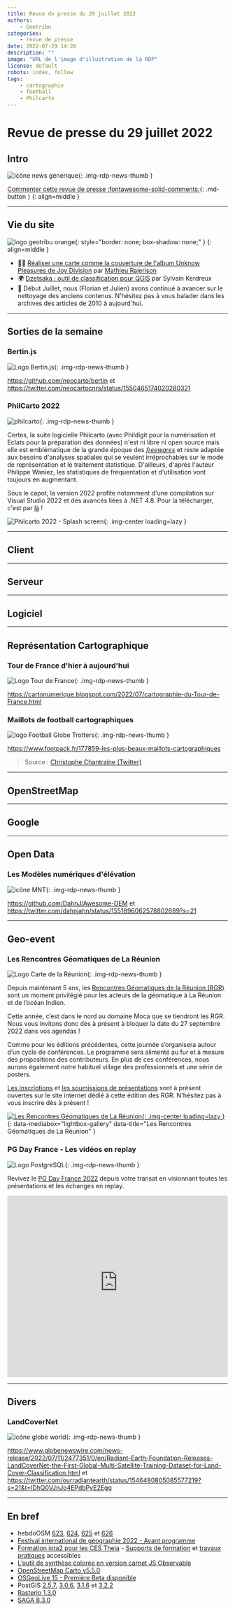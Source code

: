 ```yaml
---
title: Revue de presse du 29 juillet 2022
authors:
    - Geotribu
categories:
    - revue de presse
date: 2022-07-29 14:20
description: ""
image: "URL de l'image d'illustration de la RDP"
license: default
robots: index, follow
tags:
    - cartographie
    - football
    - Philcarto
---
```


# Revue de presse du 29 juillet 2022

## Intro

![icône news générique](https://cdn.geotribu.fr/img/internal/icons-rdp-news/news.png "icône news générique"){: .img-rdp-news-thumb }

[Commenter cette revue de presse :fontawesome-solid-comments:](#__comments){: .md-button }
{: align=middle }

----

## Vie du site

![logo geotribu orange](https://cdn.geotribu.fr/img/internal/charte/geotribu_logo_rectangle_384x80.png "logo geotribu orange"){: style="border: none; box-shadow: none;" }
{: align=middle }

- :man_singer: [Réaliser une carte comme la couverture de l'album Unknow Pleasures de Joy Division](/articles/2022/2022-07-11_qgis_joy_division/) par [Mathieu Rajerison](https://twitter.com/datagistips/)
- :earth_africa: [Dzetsaka : outil de classification pour QGIS](/articles/2022/2022-07-22_qgis_plugin_dzetsaka/) par Sylvain Kerdreux
- :broom: Début Juillet, nous (Florian et Julien) avons continué à avancer sur le nettoyage des anciens contenus. N'hésitez pas à vous balader dans les archives des articles de 2010 à aujourd'hui.

----

## Sorties de la semaine

### Bertin.js

![Logo Bertin.js](https://cdn.geotribu.fr/img/logos-icones/logiciels_librairies/bertin_js.png "Logo Bertin.js"){: .img-rdp-news-thumb }

<https://github.com/neocarto/bertin> et <https://twitter.com/neocartocnrs/status/1550465174020280321>

### PhilCarto 2022

![philcarto](https://cdn.geotribu.fr/img/logos-icones/logiciels_librairies/philcarto_icone.jpg "Philcarto"){: .img-rdp-news-thumb }

Certes, la suite logicielle Philcarto (avec Phildigit pour la numérisation et Eclats pour la préparation des données) n'est ni libre ni open source mais elle est emblématique de la grande époque des [_freewares_](https://fr.wikipedia.org/wiki/Freeware) et reste adaptée aux besoins d'analyses spatiales qui se veulent irréprochables sur le mode de représentation et le traitement statistique.   D'ailleurs, d'après l'auteur Philippe Waniez, les statistiques de fréquentation et d'utilisation vont toujours en augmentant.

Sous le capot, la version 2022 profite notamment d'une compilation sur Visual Studio 2022 et des avancés liées à .NET 4.8. Pour la télécharger, c'est par [là](http://philcarto.free.fr/02_telecharger_logiciels_nouveaux_2022/02_1_telecharger_2022.html) !

![Philcarto 2022 - Splash screen](https://cdn.geotribu.fr/img/articles-blog-rdp/logiciels/philcarto/philcarto_2022.png "Philcarto 2022 - Splash screen"){: .img-center loading=lazy }

----

## Client

----

## Serveur

----

## Logiciel

----

## Représentation Cartographique

### Tour de France d'hier à aujourd'hui

![Logo Tour de France](https://cdn.geotribu.fr/img/logos-icones/divers/Tour-de-France.png "Logo Tour de France"){: .img-rdp-news-thumb }

<https://cartonumerique.blogspot.com/2022/07/cartographie-du-Tour-de-France.html>

### Maillots de football cartographiques

![logo Football Globe Trotters](https://cdn.geotribu.fr/img/logos-icones/divers/foot_globe.webp "logo Football Globe Trotters"){: .img-rdp-news-thumb }

<https://www.footpack.fr/177859-les-plus-beaux-maillots-cartographiques>

> Source : [Christophe Chantraine (Twitter)](https://twitter.com/cchantraine/status/1548300136438108160)

----

## OpenStreetMap

----

## Google

----

## Open Data

### Les Modèles numériques d'élévation

![icône MNT](https://cdn.geotribu.fr/img/logos-icones/divers/mnt.png "icône MNT"){: .img-rdp-news-thumb }

<https://github.com/DahnJ/Awesome-DEM> et <https://twitter.com/dahnjahn/status/1551896062578802689?s=21>

----

## Geo-event

### Les Rencontres Géomatiques de La Réunion

![Logo Carte de la Réunion](https://cdn.geotribu.fr/img/logos-icones/divers/cartedelareunion.png "Logo Carte de la Réunion"){: .img-rdp-news-thumb }

Depuis maintenant 5 ans, les [Rencontres Géomatiques de la Réunion (RGR)](https://rgr2022.sciencesconf.org) sont un moment privilégié pour les acteurs de la géomatique à La Réunion et de l’océan Indien.

Cette année, c’est dans le nord au domaine Moca que se tiendront les RGR. Nous vous invitons donc dès à présent à bloquer la date du 27 septembre 2022 dans vos agendas !

Comme pour les éditions précédentes, cette journée s’organisera autour d’un cycle de conférences. Le programme sera alimenté au fur et à mesure des propositions des contributeurs. En plus de ces conférences, nous aurons également notre habituel village des professionnels et une série de posters.

[Les inscriptions](https://rgr2022.sciencesconf.org/registration) et [les soumissions de présentations](https://rgr2022.sciencesconf.org/submission/submit) sont à présent ouvertes sur le site internet dédié à cette édition des RGR. N'hésitez pas à vous inscrire dès à présent !

[![Les Rencontres Géomatiques de La Réunion](https://cdn.geotribu.fr/img/articles-blog-rdp/evenement/2022_RGR_visuel_light.jpg "Les Rencontres Géomatiques de La Réunion"){: .img-center loading=lazy }](https://cdn.geotribu.fr/img/articles-blog-rdp/evenement/2022_RGR_visuel_light.jpg){: data-mediabox="lightbox-gallery" data-title="Les Rencontres Géomatiques de La Réunion" }

### PG Day France - Les vidéos en replay

![Logo PostgreSQL](https://cdn.geotribu.fr/img/logos-icones/logiciels_librairies/postgresql.png "Logo PostgreSQL"){: .img-rdp-news-thumb }

Revivez le [PG Day France 2022](https://pgday.fr) depuis votre transat en visionnant toutes les présentations et les échanges en replay.

<iframe width="100%" height="415" src="https://www.youtube-nocookie.com/embed/videoseries?list=PL8hcbCbHVHQmSpvAHgPUAz3y-mxEccg0I" title="YouTube video player" frameborder="0" allow="accelerometer; autoplay; clipboard-write; encrypted-media; gyroscope; picture-in-picture" allowfullscreen></iframe>

----

## Divers

### LandCoverNet

![icône globe world](https://cdn.geotribu.fr/img/internal/icons-rdp-news/world.png "icône globe générique"){: .img-rdp-news-thumb }

<https://www.globenewswire.com/news-release/2022/07/11/2477351/0/en/Radiant-Earth-Foundation-Releases-LandCoverNet-the-First-Global-Multi-Satellite-Training-Dataset-for-Land-Cover-Classification.html> et <https://twitter.com/ourradiantearth/status/1546480805085577219?s=21&t=lDhQ0VJnJo4EPdbPyE2Egg>

----

## En bref

- hebdoOSM [623](https://weeklyosm.eu/fr/archives/15701), [624](https://weeklyosm.eu/fr/archives/15732), [625](https://weeklyosm.eu/fr/archives/15774) et [626](https://weeklyosm.eu/de/archives/15792)
- [Festival international de géographie 2022 - Avant programme](https://www.fig.saint-die-des-vosges.fr/1615-un-avant-gout-du-programme-2022)
- [Formation iota2 pour les CES Theia](https://labo.obs-mip.fr/multitemp/formation-iota2-pour-les-ces-theia/) -  [Supports de formation](https://gitlab.cesbio.omp.eu/fauvelm/formation-iota2) et [travaux pratiques](https://docs.iota2.net/training/labworks.html) accessibles
- [L’outil de synthèse colorée en version carnet JS Observable](https://couleurs.hypotheses.org/773)
- [OpenStreetMap Carto v5.5.0](https://lists.openstreetmap.org/pipermail/dev/2022-July/031259.html)
- [OSGeoLive 15 - Première Beta disponible](https://twitter.com/osgeolive/status/1550482737722785794?s=21)
- PostGIS [2.5.7](https://postgis.net/2022/07/19/postgis-2.5.7/), [3.0.6](https://postgis.net/2022/07/20/postgis-3.0.6/), [3.1.6](https://postgis.net/2022/07/20/postgis-3.1.6/) et [3.2.2](https://postgis.net/2022/07/23/postgis-3.2.2/)
- [Rasterio 1.3.0](https://github.com/rasterio/rasterio/releases/tag/1.3.0)
- [SAGA 8.3.0](https://sourceforge.net/p/saga-gis/news/2022/07/saga-830-released/)
